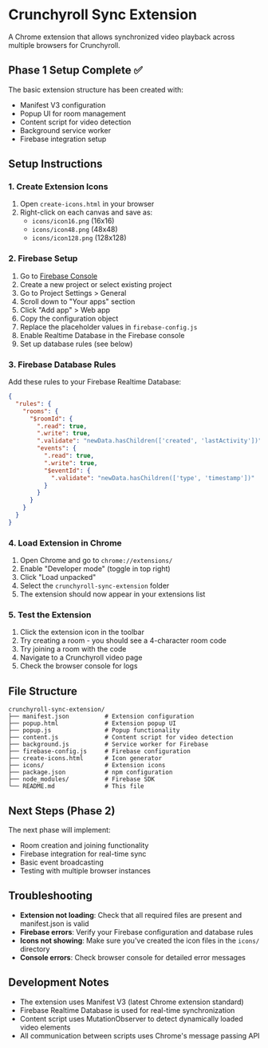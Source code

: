 # Crunchyroll Sync Extension

A Chrome extension that allows synchronized video playback across multiple browsers for Crunchyroll.

## Phase 1 Setup Complete ✅

The basic extension structure has been created with:
- Manifest V3 configuration
- Popup UI for room management
- Content script for video detection
- Background service worker
- Firebase integration setup

## Setup Instructions

### 1. Create Extension Icons
1. Open `create-icons.html` in your browser
2. Right-click on each canvas and save as:
   - `icons/icon16.png` (16x16)
   - `icons/icon48.png` (48x48) 
   - `icons/icon128.png` (128x128)

### 2. Firebase Setup
1. Go to [Firebase Console](https://console.firebase.google.com/)
2. Create a new project or select existing project
3. Go to Project Settings > General
4. Scroll down to "Your apps" section
5. Click "Add app" > Web app
6. Copy the configuration object
7. Replace the placeholder values in `firebase-config.js`
8. Enable Realtime Database in the Firebase console
9. Set up database rules (see below)

### 3. Firebase Database Rules
Add these rules to your Firebase Realtime Database:

```json
{
  "rules": {
    "rooms": {
      "$roomId": {
        ".read": true,
        ".write": true,
        ".validate": "newData.hasChildren(['created', 'lastActivity'])",
        "events": {
          ".read": true,
          ".write": true,
          "$eventId": {
            ".validate": "newData.hasChildren(['type', 'timestamp'])"
          }
        }
      }
    }
  }
}
```

### 4. Load Extension in Chrome
1. Open Chrome and go to `chrome://extensions/`
2. Enable "Developer mode" (toggle in top right)
3. Click "Load unpacked"
4. Select the `crunchyroll-sync-extension` folder
5. The extension should now appear in your extensions list

### 5. Test the Extension
1. Click the extension icon in the toolbar
2. Try creating a room - you should see a 4-character room code
3. Try joining a room with the code
4. Navigate to a Crunchyroll video page
5. Check the browser console for logs

## File Structure

```
crunchyroll-sync-extension/
├── manifest.json          # Extension configuration
├── popup.html             # Extension popup UI
├── popup.js               # Popup functionality
├── content.js             # Content script for video detection
├── background.js          # Service worker for Firebase
├── firebase-config.js     # Firebase configuration
├── create-icons.html      # Icon generator
├── icons/                 # Extension icons
├── package.json           # npm configuration
├── node_modules/          # Firebase SDK
└── README.md              # This file
```

## Next Steps (Phase 2)

The next phase will implement:
- Room creation and joining functionality
- Firebase integration for real-time sync
- Basic event broadcasting
- Testing with multiple browser instances

## Troubleshooting

- **Extension not loading**: Check that all required files are present and manifest.json is valid
- **Firebase errors**: Verify your Firebase configuration and database rules
- **Icons not showing**: Make sure you've created the icon files in the `icons/` directory
- **Console errors**: Check browser console for detailed error messages

## Development Notes

- The extension uses Manifest V3 (latest Chrome extension standard)
- Firebase Realtime Database is used for real-time synchronization
- Content script uses MutationObserver to detect dynamically loaded video elements
- All communication between scripts uses Chrome's message passing API
